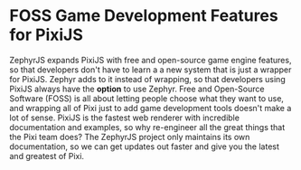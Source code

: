 <h1>FOSS Game Development Features for PixiJS</h1>

<p>ZephyrJS expands PixiJS with free and open-source game engine features, so that developers don't have to learn a a new system that is just a wrapper for PixiJS. Zephyr adds to it instead of wrapping, so that developers using PixiJS always have the <strong>option</strong> to use Zephyr. Free and Open-Source Software (FOSS) is all about letting people choose what they want to use, and wrapping all of Pixi just to add game development tools doesn't make a lot of sense. PixiJS is the fastest web renderer with incredible documentation and examples, so why re-engineer all the great things that the Pixi team does? The ZephyrJS project only maintains its own documentation, so we can get updates out faster and give you the latest and greatest of Pixi.</p>